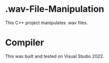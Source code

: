 # .wav-File-Manipulation
This C++ project manipulates .wav files.
# Compiler
This was built and tested on Visual Studio 2022.
